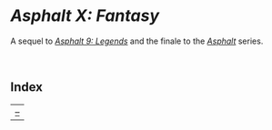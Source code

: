 # *Asphalt X: Fantasy*

A sequel to *[Asphalt 9: Legends](https://asphaltlegends.com/)* and the finale to the *[*Asphalt*](https://en.wikipedia.org/wiki/Asphalt_(series))* series.


<br>


## Index

<table>
  <td>
    <a href="#"> – </a> <br>
  </td>
</table>